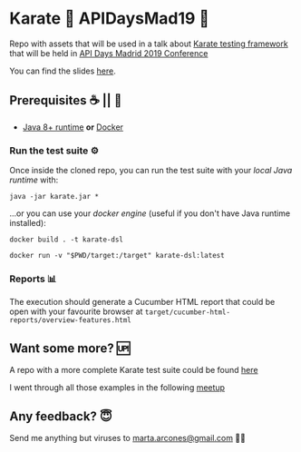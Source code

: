 # Karate :martial_arts_uniform: APIDaysMad19 :rocket:

Repo with assets that will be used in a talk about [Karate testing framework](https://github.com/intuit/karate) that will be held in [API Days Madrid 2019 Conference](http://apidaysmad.apiaddicts.org/)

You can find the slides [here](https://bit.ly/karate-slides).

## Prerequisites :coffee: || :whale2:
 - [Java 8+ runtime](https://java.com/en/download/manual.jsp) **or** [Docker](https://docs.docker.com/install/)

### Run the test suite :gear:
Once inside the cloned repo, you can run the test suite with your *local Java runtime* with:
```
java -jar karate.jar *
```
...or you can use your *docker engine* (useful if you don't have Java runtime installed):
```
docker build . -t karate-dsl

docker run -v "$PWD/target:/target" karate-dsl:latest
```



### Reports :bar_chart:
The execution should generate a Cucumber HTML report that could be open with your favourite browser at `target/cucumber-html-reports/overview-features.html`

## Want some more? :up:
A repo with a more complete Karate test suite could be found [here](https://github.com/arcones/karate-meetup)

I went through all those examples in the following [meetup](http://bit.ly/karate-meetup)

## Any feedback? :innocent:
Send me anything but viruses to marta.arcones@gmail.com :woman_technologist:
